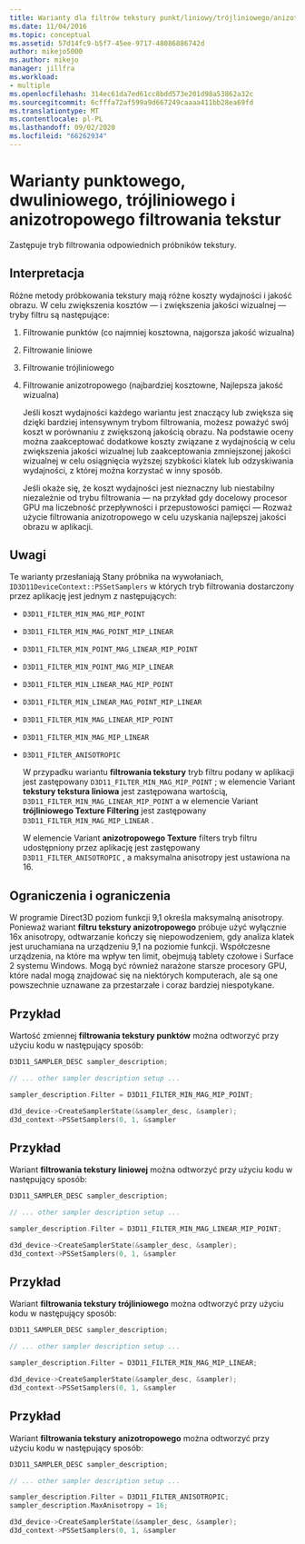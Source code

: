 ```yaml
---
title: Warianty dla filtrów tekstury punkt/liniowy/trójliniowego/anizotropowego
ms.date: 11/04/2016
ms.topic: conceptual
ms.assetid: 57d14fc9-b5f7-45ee-9717-48086886742d
author: mikejo5000
ms.author: mikejo
manager: jillfra
ms.workload:
- multiple
ms.openlocfilehash: 314ec61da7ed61cc8bdd573e201d98a53862a32c
ms.sourcegitcommit: 6cfffa72af599a9d667249caaaa411bb28ea69fd
ms.translationtype: MT
ms.contentlocale: pl-PL
ms.lasthandoff: 09/02/2020
ms.locfileid: "66262934"
---
```

# <a name="point-bilinear-trilinear-and-anisotropic-texture-filtering-variants"></a>Warianty punktowego, dwuliniowego, trójliniowego i anizotropowego filtrowania tekstur
Zastępuje tryb filtrowania odpowiednich próbników tekstury.

## <a name="interpretation"></a>Interpretacja
 Różne metody próbkowania tekstury mają różne koszty wydajności i jakość obrazu. W celu zwiększenia kosztów — i zwiększenia jakości wizualnej — tryby filtru są następujące:

1. Filtrowanie punktów (co najmniej kosztowna, najgorsza jakość wizualna)

2. Filtrowanie liniowe

3. Filtrowanie trójliniowego

4. Filtrowanie anizotropowego (najbardziej kosztowne, Najlepsza jakość wizualna)

   Jeśli koszt wydajności każdego wariantu jest znaczący lub zwiększa się dzięki bardziej intensywnym trybom filtrowania, możesz poważyć swój koszt w porównaniu z zwiększoną jakością obrazu. Na podstawie oceny można zaakceptować dodatkowe koszty związane z wydajnością w celu zwiększenia jakości wizualnej lub zaakceptowania zmniejszonej jakości wizualnej w celu osiągnięcia wyższej szybkości klatek lub odzyskiwania wydajności, z której można korzystać w inny sposób.

   Jeśli okaże się, że koszt wydajności jest nieznaczny lub niestabilny niezależnie od trybu filtrowania — na przykład gdy docelowy procesor GPU ma liczebność przepływności i przepustowości pamięci — Rozważ użycie filtrowania anizotropowego w celu uzyskania najlepszej jakości obrazu w aplikacji.

## <a name="remarks"></a>Uwagi
 Te warianty przesłaniają Stany próbnika na wywołaniach, `ID3D11DeviceContext::PSSetSamplers` w których tryb filtrowania dostarczony przez aplikację jest jednym z następujących:

- `D3D11_FILTER_MIN_MAG_MIP_POINT`

- `D3D11_FILTER_MIN_MAG_POINT_MIP_LINEAR`

- `D3D11_FILTER_MIN_POINT_MAG_LINEAR_MIP_POINT`

- `D3D11_FILTER_MIN_POINT_MAG_MIP_LINEAR`

- `D3D11_FILTER_MIN_LINEAR_MAG_MIP_POINT`

- `D3D11_FILTER_MIN_LINEAR_MAG_POINT_MIP_LINEAR`

- `D3D11_FILTER_MIN_MAG_LINEAR_MIP_POINT`

- `D3D11_FILTER_MIN_MAG_MIP_LINEAR`

- `D3D11_FILTER_ANISOTROPIC`

  W przypadku wariantu **filtrowania tekstury** tryb filtru podany w aplikacji jest zastępowany `D3D11_FILTER_MIN_MAG_MIP_POINT` ; w elemencie Variant **tekstury tekstura liniowa** jest zastępowana wartością, `D3D11_FILTER_MIN_MAG_LINEAR_MIP_POINT` a w elemencie Variant **trójliniowego Texture Filtering** jest zastępowany `D3D11_FILTER_MIN_MAG_MIP_LINEAR` .

  W elemencie Variant **anizotropowego Texture** filters tryb filtru udostępniony przez aplikację jest zastępowany `D3D11_FILTER_ANISOTROPIC` , a maksymalna anisotropy jest ustawiona na 16.

## <a name="restrictions-and-limitations"></a>Ograniczenia i ograniczenia
 W programie Direct3D poziom funkcji 9,1 określa maksymalną anisotropy. Ponieważ wariant **filtru tekstury anizotropowego** próbuje użyć wyłącznie 16x anisotropy, odtwarzanie kończy się niepowodzeniem, gdy analiza klatek jest uruchamiana na urządzeniu 9,1 na poziomie funkcji. Współczesne urządzenia, na które ma wpływ ten limit, obejmują tablety czołowe i Surface 2 systemu Windows. Mogą być również narażone starsze procesory GPU, które nadal mogą znajdować się na niektórych komputerach, ale są one powszechnie uznawane za przestarzałe i coraz bardziej niespotykane.

## <a name="example"></a>Przykład
 Wartość zmiennej **filtrowania tekstury punktów** można odtworzyć przy użyciu kodu w następujący sposób:

```cpp
D3D11_SAMPLER_DESC sampler_description;

// ... other sampler description setup ...

sampler_description.Filter = D3D11_FILTER_MIN_MAG_MIP_POINT;

d3d_device->CreateSamplerState(&sampler_desc, &sampler);
d3d_context->PSSetSamplers(0, 1, &sampler
```

## <a name="example"></a>Przykład
 Wariant **filtrowania tekstury liniowej** można odtworzyć przy użyciu kodu w następujący sposób:

```cpp
D3D11_SAMPLER_DESC sampler_description;

// ... other sampler description setup ...

sampler_description.Filter = D3D11_FILTER_MIN_MAG_LINEAR_MIP_POINT;

d3d_device->CreateSamplerState(&sampler_desc, &sampler);
d3d_context->PSSetSamplers(0, 1, &sampler
```

## <a name="example"></a>Przykład
 Wariant **filtrowania tekstury trójliniowego** można odtworzyć przy użyciu kodu w następujący sposób:

```cpp
D3D11_SAMPLER_DESC sampler_description;

// ... other sampler description setup ...

sampler_description.Filter = D3D11_FILTER_MIN_MAG_MIP_LINEAR;

d3d_device->CreateSamplerState(&sampler_desc, &sampler);
d3d_context->PSSetSamplers(0, 1, &sampler
```

## <a name="example"></a>Przykład
 Wariant **filtrowania tekstury anizotropowego** można odtworzyć przy użyciu kodu w następujący sposób:

```cpp
D3D11_SAMPLER_DESC sampler_description;

// ... other sampler description setup ...

sampler_description.Filter = D3D11_FILTER_ANISOTROPIC;
sampler_description.MaxAnisotropy = 16;

d3d_device->CreateSamplerState(&sampler_desc, &sampler);
d3d_context->PSSetSamplers(0, 1, &sampler
```

